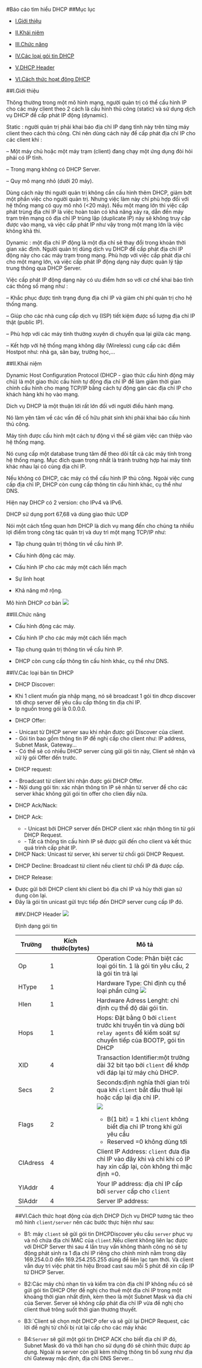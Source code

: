 #Báo cáo tìm hiểu DHCP
##Mục lục
- [I.Giới thiệu](#gioithieu)

- [II.Khái niêm](#khainiem)

- [III.Chức năng](#chucnang)

- [IV.Các loại gói tin DHCP](#goitin) 

- [V.DHCP Header](#header)

- [VI.Cách thức hoạt đông DHCP](#dhcp)

<a name="gioithieu"></a>
##I.Giới thiệu 

Thông thường trong một mô hình mạng, người quản trị có thể cấu hình IP cho các máy client theo 2 cách là cấu hình thủ công (static) và sử dụng dịch vụ DHCP để cấp phát IP động (dynamic).

Static : người quản trị phải khai báo địa chỉ IP dạng tĩnh này trên từng máy client theo cách thủ công. Chỉ nên dùng cách này để cấp phát địa chỉ IP cho các client khi :

– Một máy chủ hoặc một máy trạm (client) đang chạy một ứng dụng đòi hỏi phải có IP tĩnh.

– Trong mạng không có DHCP Server.

– Quy mô mạng nhỏ (dưới 20 máy).

Dùng cách này thì người quản trị không cần cấu hình thêm DHCP, giảm bớt một phần việc cho người quản trị. Nhưng việc làm này chỉ phù hợp đối với hệ thống mạng có quy mô nhỏ (<20 máy). Nếu một mạng lớn thì việc cấp phát trùng địa chỉ IP là việc hoàn toàn có khả năng xảy ra, dẫn đến máy trạm trên mạng có địa chỉ IP trùng lặp (duplicate IP) này sẽ không truy cập được vào mạng, và việc cấp phát IP như vậy trong một mạng lớn là việc không khả thi.

Dynamic : một địa chỉ IP động là một địa chỉ sẽ thay đổi trong khoản thời gian xác định. Người quản trị dùng dịch vụ DHCP để cấp phát địa chỉ IP động này cho các máy trạm trong mạng. Phù hợp với việc cấp phát địa chỉ cho một mạng lớn, và việc cấp phát IP động dạng này được quản lý tập trung thông qua DHCP Server.

Việc cấp phát IP động dạng này có ưu điểm hơn so với cơ chế khai báo tĩnh các thông số mạng như :

– Khắc phục được tình trạng đụng địa chỉ IP và giảm chi phí quản trị cho hệ thống mạng.

– Giúp cho các nhà cung cấp dịch vụ (ISP) tiết kiệm được số lượng địa chỉ IP thật (public IP).

– Phù hợp với các máy tính thường xuyên di chuyển qua lại giữa các mạng.

– Kết hợp với hệ thống mạng không dây (Wireless) cung cấp các điểm Hostpot như: nhà ga, sân bay, trường học,…

<a name="khainiem"></a>
##II.Khái niệm

Dynamic Host Configuration Protocol (DHCP - giao thức cấu hình động máy chủ) là một giao thức cấu hình tự động địa chỉ IP để làm giảm thời gian chỉnh cấu hình cho mạng TCP/IP bằng cách tự động gán các địa chỉ IP cho khách hàng khi họ vào mạng. 

Dich vụ DHCP là một thuận lới rất lớn đối với người điều hành mạng. 

Nó làm yên tâm về các vấn đề cố hữu phát sinh khi phải khai báo cấu hình thủ công. 

Máy tính được cấu hình một cách tự động vì thế sẽ giảm việc can thiệp vào hệ thống mạng. 

Nó cung cấp một database trung tâm để theo dõi tất cả các máy tính trong hệ thống mạng. Mục đích quan trọng nhất là tránh trường hợp hai máy tính khác nhau lại có cùng địa chỉ IP.

Nếu không có DHCP, các máy có thể cấu hình IP thủ công. Ngoài việc cung cấp địa chỉ IP, DHCP còn cung cấp thông tin cấu hình khác, cụ thể như DNS.

Hiện nay DHCP có 2 version: cho IPv4 và IPv6. 
 
DHCP sử dụng port 67,68 và dùng giao thức UDP

Nói một cách tổng quan hơn DHCP là dich vụ mang đến cho chúng ta nhiều lợi điểm trong công tác quản trị và duy trì một mạng TCP/IP như:

- Tập chung quản trị thông tin về cấu hình IP.

- Cấu hình động các máy.

- Cấu hình IP cho các máy một cách liền mạch

- Sự linh hoạt

- Khả năng mở rộng.

Mô hình DHCP cơ bản
<img src=http://vdo.vn/wp-content/uploads/2013/03/model_dhcp_server.png>

<a name="chucnang"></a>
##III.Chức năng

- Cấu hình động các máy.

- Cấu hình IP cho các máy một cách liền mạch

- Tập chung quản trị thông tin về cấu hình IP.

- DHCP còn cung cấp thông tin cấu hình khác, cụ thể như DNS.

<a name="goitin"></a>
##IV.Các loại bản tin DHCP

- DHCP Discover:
<ul>
<li>Khi 1 client muốn gia nhập mạng, nó sẽ broadcast 1 gói tin dhcp discover tới dhcp server để yêu cầu cấp thông tin địa chỉ IP.</li>
<li>Ip nguồn trong gói là 0.0.0.0.</li>
</ul>

- DHCP Offer: 
<ul>
<li>- Unicast từ DHCP server sau khi nhận được gói Discover của client.</li>
<li>- Gói tin bao gồm thông tin IP đề nghị cấp cho client như: IP address, Subnet Mask, Gateway...</li>
<li>- Có thể sẽ có nhiều DHCP server cùng gửi gói tin này, Client sẽ nhận và xử lý gói Offer đến trước.</li>
</ul>

- DHCP request:
<ul>
<li>- Broadcast từ client khi nhận được gói DHCP Offer.</li>
<li>- Nội dung gói tin: xác nhận thông tin IP sẽ nhận từ server để cho các server khác không gửi gói tin offer cho clien đấy nữa.</li>
</ul>

- DHCP Ack/Nack:
<ul>
<li>DHCP Ack:</li>
<ul>
<li>- Unicast bởi DHCP server đến DHCP client xác nhận thông tin từ gói DHCP Request.</li>
<li>- Tất cả thông tin cấu hình IP sẽ được gửi đến cho client và kết thúc quá trình cấp phát IP.</li>
</ul>
<li>DHCP Nack: Unicast từ server, khi server từ chối gói DHCP Request.</li>
</ul>

- DHCP Decline: Broadcast từ client nếu client từ chối IP đã được cấp.

- DHCP Release:
<ul>
<li>Được gửi bởi DHCP client khi client bỏ địa chỉ IP và hủy thời gian sử dụng còn lại.</li>
<li>Đây là gói tin unicast gửi trực tiếp đến DHCP server cung cấp IP đó.</li>

<a name="header"></a>
##V.DHCP Header
<img src=http://www.tcpipguide.com/free/diagrams/dhcpformat.png>

Định dạng gói tin


|Trường|Kích thước(bytes)|Mô tả|
|------|-----------------|-----|
|Op|1|Operation Code: Phân biệt các loại gói tin. 1 là gói tin yêu cầu, 2 là gói tin trả lại|
|HType|1|Hardware Type: Chỉ định cụ thể loại phần cứng <img src=http://www.tcpipguide.com/free/aa20cf0f.png>|
|Hlen|1|Hardware Adress Lenght: chỉ định cụ thể độ dài gói tin.|
|Hops|1|Hops: Đặt bằng 0 bởi `client` trước khi truyền tin và dùng bởi `relay agents` để kiểm soát sự chuyển tiếp của BOOTP, gói tin DHCP|
|XID|4|Transaction Identifier:một trường dài 32 bit tạo bởi `client` để khớp với đáp lại từ máy chủ DHCP.|
|Secs|2|Seconds:định nghĩa thời gian trôi qua khi `client` bắt đầu thuê lại hoặc cấp lại địa chỉ IP.|
|Flags|2|<img src=http://i.imgur.com/t3yzFDx.png> <ul><li> B(1 bit) = 1  khi `client` không biết địa chỉ IP trong khi gửi yêu cầu</li> <li>Reserved =0  không dùng tới</li></ul>|
|CIAdress|4|Client IP Address: `client` đưa địa chỉ IP vào đây khi và chỉ khi có IP hay xin cấp lại, còn không thì mặc định =0.|
|YIAddr|4|Your IP address: địa chỉ IP cấp bởi `server` cấp cho `client`
|SIAddr|4|Server IP address:|

<a name="dhcp"></a>
##VI.Cách thức hoạt động của dịch DHCP
Dịch vụ DHCP tương tác theo mô hình `client/server` nên các bước thực hiện như sau:
- B1: máy `client` sẽ gửi gói tin DHCPDiscover yêu cầu `server` phục vụ và nố chứa địa chỉ MAC của `client`.Nếu client không liên lạc được với DHCP Server thì sau 4 lần truy vấn không thành công nó sẽ tự động phát sinh ra 1 địa chỉ IP riêng cho chính mình nằm trong dãy 169.254.0.0 đến 169.254.255.255 dùng để liên lạc tạm thời. Và client vẫn duy trì việc phát tín hiệu Broad cast sau mỗi 5 phút để xin cấp IP từ DHCP Server. 

- B2:Các máy chủ nhạn tin và kiểm tra còn địa chỉ IP không nếu có sẽ gửi gói tin DHCP Ofer đề nghị cho thuê một địa chỉ IP trong một khoảng thời gian nhất định, kèm theo là một Subnet Mask và địa chỉ của Server. Server sẽ không cấp phát đia chỉ IP vừa đề nghị cho client thuê trông suốt thời gian thương thuyết.

- B3:`Client sẽ chọn một DHCP ofer và sẽ gửi lại DHCP Request, các lời đề nghị từ chối bị rút lại cấp cho các máy khác

- B4:`Server` sẽ gửi một gói tin DHCP ACK cho biết địa chỉ IP đó, Subnet Mask đó và thời hạn cho sử dụng đó sẽ chính thức được áp dụng. Ngoài ra server còn gửi kèm những thông tin bổ xung như địa chỉ Gateway mặc định, địa chỉ DNS Server… 
